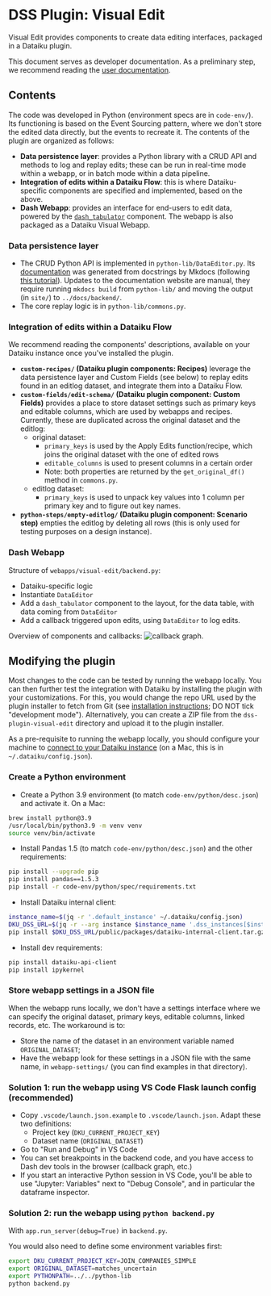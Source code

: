 # DSS Plugin: Visual Edit

Visual Edit provides components to create data editing interfaces, packaged in a Dataiku plugin.

This document serves as developer documentation. As a preliminary step, we recommend reading the [user documentation](https://dataiku.github.io/dss-visual-edit/).

## Contents

The code was developed in Python (environment specs are in `code-env/`). Its functioning is based on the Event Sourcing pattern, where we don't store the edited data directly, but the events to recreate it. The contents of the plugin are organized as follows:

* **Data persistence layer**: provides a Python library with a CRUD API and methods to log and replay edits; these can be run in real-time mode within a webapp, or in batch mode within a data pipeline.
* **Integration of edits within a Dataiku Flow**: this is where Dataiku-specific components are specified and implemented, based on the above.
* **Dash Webapp**: provides an interface for end-users to edit data, powered by the [`dash_tabulator`](../dash_tabulator/README.md) component. The webapp is also packaged as a Dataiku Visual Webapp.

### Data persistence layer

* The CRUD Python API is implemented in `python-lib/DataEditor.py`. Its [documentation](https://dataiku.github.io/dss-visual-edit/backend/) was generated from docstrings by Mkdocs (following [this tutorial](https://realpython.com/python-project-documentation-with-mkdocs/)). Updates to the documentation website are manual, they require running `mkdocs build` from `python-lib/` and moving the output (in `site/`) to `../docs/backend/`.
* The core replay logic is in `python-lib/commons.py`.

### Integration of edits within a Dataiku Flow

We recommend reading the components' descriptions, available on your Dataiku instance once you've installed the plugin.

* **`custom-recipes/` (Dataiku plugin components: Recipes)** leverage the data persistence layer and Custom Fields (see below) to replay edits found in an editlog dataset, and integrate them into a Dataiku Flow.
* **`custom-fields/edit-schema/` (Dataiku plugin component: Custom Fields)** provides a place to store dataset settings such as primary keys and editable columns, which are used by webapps and recipes. Currently, these are duplicated across the original dataset and the editlog:
  * original dataset:
    * `primary_keys` is used by the Apply Edits function/recipe, which joins the original dataset with the one of edited rows
    * `editable_columns` is used to present columns in a certain order
    * Note: both properties are returned by the `get_original_df()` method in `commons.py`.
  * editlog dataset: 
    * `primary_keys` is used to unpack key values into 1 column per primary key and to figure out key names.
* **`python-steps/empty-editlog/` (Dataiku plugin component: Scenario step)** empties the editlog by deleting all rows (this is only used for testing purposes on a design instance).

### Dash Webapp

Structure of `webapps/visual-edit/backend.py`:

* Dataiku-specific logic
* Instantiate `DataEditor`
* Add a `dash_tabulator` component to the layout, for the data table, with data coming from `DataEditor`
* Add a callback triggered upon edits, using `DataEditor` to log edits.

Overview of components and callbacks: ![callback graph](callback_graph.png).

## Modifying the plugin

Most changes to the code can be tested by running the webapp locally. You can then further test the integration with Dataiku by installing the plugin with your customizations. For this, you would change the repo URL used by the plugin installer to fetch from Git (see [installation instructions](https://dataiku.github.io/dss-visual-edit/install-plugin); DO NOT tick "development mode"). Alternatively, you can create a ZIP file from the `dss-plugin-visual-edit` directory and upload it to the plugin installer.

As a pre-requisite to running the webapp locally, you should configure your machine to [connect to your Dataiku instance](https://doc.dataiku.com/dss/latest/python-api/outside-usage.html#setting-up-the-connection-with-dss) (on a Mac, this is in `~/.dataiku/config.json`).

### Create a Python environment

* Create a Python 3.9 environment (to match `code-env/python/desc.json`) and activate it. On a Mac:

```bash
brew install python@3.9
/usr/local/bin/python3.9 -m venv venv
source venv/bin/activate
```

* Install Pandas 1.5 (to match `code-env/python/desc.json`) and the other requirements:

```bash
pip install --upgrade pip
pip install pandas==1.5.3
pip install -r code-env/python/spec/requirements.txt
```

* Install Dataiku internal client:

```bash
instance_name=$(jq -r '.default_instance' ~/.dataiku/config.json)
DKU_DSS_URL=$(jq -r --arg instance $instance_name '.dss_instances[$instance].url' ~/.dataiku/config.json)
pip install $DKU_DSS_URL/public/packages/dataiku-internal-client.tar.gz
```

* Install dev requirements:

```bash
pip install dataiku-api-client
pip install ipykernel
```

### Store webapp settings in a JSON file

When the webapp runs locally, we don't have a settings interface where we can specify the original dataset, primary keys, editable columns, linked records, etc. The workaround is to:

* Store the name of the dataset in an environment variable named `ORIGINAL_DATASET`;
* Have the webapp look for these settings in a JSON file with the same name, in `webapp-settings/` (you can find examples in that directory).

### Solution 1: run the webapp using VS Code Flask launch config (recommended)

* Copy `.vscode/launch.json.example` to `.vscode/launch.json`. Adapt these two definitions:
  * Project key (`DKU_CURRENT_PROJECT_KEY`)
  * Dataset name (`ORIGINAL_DATASET`)
* Go to "Run and Debug" in VS Code
* You can set breakpoints in the backend code, and you have access to Dash dev tools in the browser (callback graph, etc.)
* If you start an interactive Python session in VS Code, you'll be able to use "Jupyter: Variables" next to "Debug Console", and in particular the dataframe inspector.

### Solution 2: run the webapp using `python backend.py`

With `app.run_server(debug=True)` in `backend.py`.

You would also need to define some environment variables first:

```bash
export DKU_CURRENT_PROJECT_KEY=JOIN_COMPANIES_SIMPLE
export ORIGINAL_DATASET=matches_uncertain
export PYTHONPATH=../../python-lib
python backend.py
```
